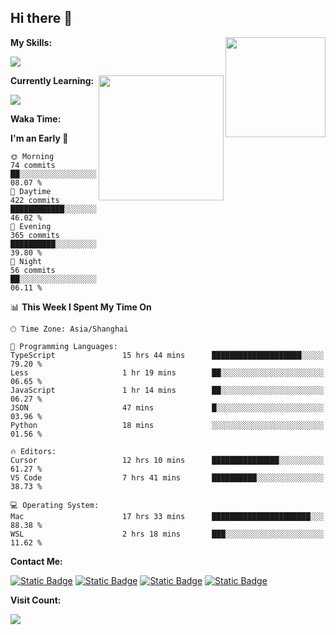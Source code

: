 ## Hi there 👋

<img height=160 align="right" src="https://s2.loli.net/2024/05/01/uw3cVq5TUCnhYLy.png" />

**My Skills:**
<p align="left">
  <a href="https://skillicons.dev">
    <img src="https://skillicons.dev/icons?i=git,docker,go,js,ts,react,vue,tailwind,electron,nextjs&perline=8" />
  </a>
</p>

<a href="https://github.com/anuraghazra/convoychat">
  <img height=200 align="right" src="https://stats.ronki.moe/api/top-langs?username=lonzzi&layout=compact&langs_count=8&card_width=320" />
</a>

**Currently Learning:**
<p align="left">
  <a href="https://skillicons.dev">
    <img src="https://skillicons.dev/icons?i=flutter,dart,py,rust&perline=8" />
  </a>
</p>

**Waka Time:**
<!--START_SECTION:waka-->
**I'm an Early 🐤** 

```text
🌞 Morning                74 commits          ██░░░░░░░░░░░░░░░░░░░░░░░   08.07 % 
🌆 Daytime                422 commits         ████████████░░░░░░░░░░░░░   46.02 % 
🌃 Evening                365 commits         ██████████░░░░░░░░░░░░░░░   39.80 % 
🌙 Night                  56 commits          ██░░░░░░░░░░░░░░░░░░░░░░░   06.11 % 
```


📊 **This Week I Spent My Time On** 

```text
🕑︎ Time Zone: Asia/Shanghai

💬 Programming Languages: 
TypeScript               15 hrs 44 mins      ████████████████████░░░░░   79.20 % 
Less                     1 hr 19 mins        ██░░░░░░░░░░░░░░░░░░░░░░░   06.65 % 
JavaScript               1 hr 14 mins        ██░░░░░░░░░░░░░░░░░░░░░░░   06.27 % 
JSON                     47 mins             █░░░░░░░░░░░░░░░░░░░░░░░░   03.96 % 
Python                   18 mins             ░░░░░░░░░░░░░░░░░░░░░░░░░   01.56 % 

🔥 Editors: 
Cursor                   12 hrs 10 mins      ███████████████░░░░░░░░░░   61.27 % 
VS Code                  7 hrs 41 mins       ██████████░░░░░░░░░░░░░░░   38.73 % 

💻 Operating System: 
Mac                      17 hrs 33 mins      ██████████████████████░░░   88.38 % 
WSL                      2 hrs 18 mins       ███░░░░░░░░░░░░░░░░░░░░░░   11.62 % 
```


<!--END_SECTION:waka-->

**Contact Me:**
<p>
  <a href="https://space.bilibili.com/13424328"><img alt="Static Badge" src="https://img.shields.io/badge/bilibili-ColourCode?style=flat-square&logo=bilibili&color=%23fb7299"></a>
  <a href="https://github.com/lonzzi"><img alt="Static Badge" src="https://img.shields.io/badge/GitHub-ColourCode?style=flat-square&logo=GitHub&color=%23555555"></a>
  <a href="https://twitter.com/lonzzi102"><img alt="Static Badge" src="https://img.shields.io/badge/X-ColourCode?style=flat-square&logo=x&color=%231D9BF0"></a>
  <a href="https://t.me/ronkimoe"><img alt="Static Badge" src="https://img.shields.io/badge/telegram-ColourCode?style=flat-square&logo=telegram&color=%23ED1965"></a>
</p>

**Visit Count:**
<p>
  <img src="https://count.ronki.moe/github:lonzzi?theme=rule34&render=pixelated">
</p>
